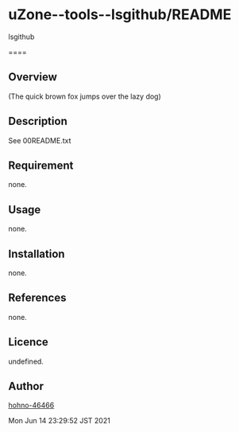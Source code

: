 # uZone--tools--lsgithub/README
lsgithub

====

## Overview

(The quick brown fox jumps over the lazy dog)

## Description

See 00README.txt

## Requirement

none.

## Usage

none.

## Installation

none.

## References

none.

## Licence

undefined.

## Author

[hohno-46466](https://github.com/hohno-46466)

Mon Jun 14 23:29:52 JST 2021

